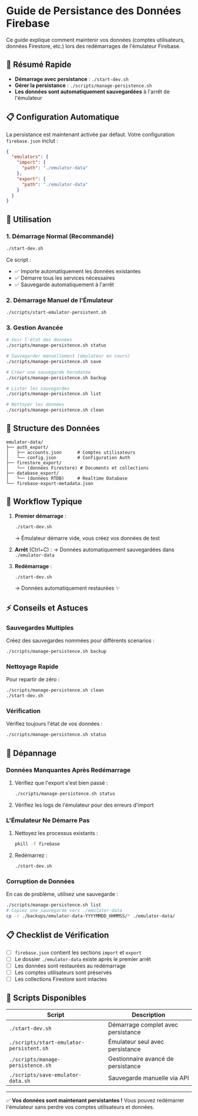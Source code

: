 # Guide de Persistance des Données Firebase

Ce guide explique comment maintenir vos données (comptes utilisateurs, données Firestore, etc.) lors des redémarrages de l'émulateur Firebase.

## 🎯 Résumé Rapide

- **Démarrage avec persistance** : `./start-dev.sh`
- **Gérer la persistance** : `./scripts/manage-persistence.sh`
- **Les données sont automatiquement sauvegardées** à l'arrêt de l'émulateur

## 📋 Configuration Automatique

La persistance est maintenant activée par défaut. Votre configuration `firebase.json` inclut :

```json
{
  "emulators": {
    "import": {
      "path": "./emulator-data"
    },
    "export": {
      "path": "./emulator-data"
    }
  }
}
```

## 🚀 Utilisation

### 1. Démarrage Normal (Recommandé)

```bash
./start-dev.sh
```

Ce script :
- ✅ Importe automatiquement les données existantes
- ✅ Démarre tous les services nécessaires
- ✅ Sauvegarde automatiquement à l'arrêt

### 2. Démarrage Manuel de l'Émulateur

```bash
./scripts/start-emulator-persistent.sh
```

### 3. Gestion Avancée

```bash
# Voir l'état des données
./scripts/manage-persistence.sh status

# Sauvegarder manuellement (émulateur en cours)
./scripts/manage-persistence.sh save

# Créer une sauvegarde horodatée
./scripts/manage-persistence.sh backup

# Lister les sauvegardes
./scripts/manage-persistence.sh list

# Nettoyer les données
./scripts/manage-persistence.sh clean
```

## 📁 Structure des Données

```
emulator-data/
├── auth_export/
│   ├── accounts.json      # Comptes utilisateurs
│   └── config.json        # Configuration Auth
├── firestore_export/
│   └── (données Firestore) # Documents et collections
├── database_export/
│   └── (données RTDB)     # Realtime Database
└── firebase-export-metadata.json
```

## 🔄 Workflow Typique

1. **Premier démarrage** :
   ```bash
   ./start-dev.sh
   ```
   → Émulateur démarre vide, vous créez vos données de test

2. **Arrêt** (Ctrl+C) :
   → Données automatiquement sauvegardées dans `./emulator-data`

3. **Redémarrage** :
   ```bash
   ./start-dev.sh
   ```
   → Données automatiquement restaurées ✨

## ⚡ Conseils et Astuces

### Sauvegardes Multiples
Créez des sauvegardes nommées pour différents scenarios :
```bash
./scripts/manage-persistence.sh backup
```

### Nettoyage Rapide
Pour repartir de zéro :
```bash
./scripts/manage-persistence.sh clean
./start-dev.sh
```

### Vérification
Vérifiez toujours l'état de vos données :
```bash
./scripts/manage-persistence.sh status
```

## 🐛 Dépannage

### Données Manquantes Après Redémarrage
1. Vérifiez que l'export s'est bien passé :
   ```bash
   ./scripts/manage-persistence.sh status
   ```

2. Vérifiez les logs de l'émulateur pour des erreurs d'import

### L'Émulateur Ne Démarre Pas
1. Nettoyez les processus existants :
   ```bash
   pkill -f firebase
   ```

2. Redémarrez :
   ```bash
   ./start-dev.sh
   ```

### Corruption de Données
En cas de problème, utilisez une sauvegarde :
```bash
./scripts/manage-persistence.sh list
# Copiez une sauvegarde vers ./emulator-data
cp -r ./backups/emulator-data-YYYYMMDD_HHMMSS/* ./emulator-data/
```

## 📋 Checklist de Vérification

- [ ] `firebase.json` contient les sections `import` et `export`
- [ ] Le dossier `./emulator-data` existe après le premier arrêt
- [ ] Les données sont restaurées au redémarrage
- [ ] Les comptes utilisateurs sont préservés
- [ ] Les collections Firestore sont intactes

## 🔗 Scripts Disponibles

| Script | Description |
|--------|-------------|
| `./start-dev.sh` | Démarrage complet avec persistance |
| `./scripts/start-emulator-persistent.sh` | Émulateur seul avec persistance |
| `./scripts/manage-persistence.sh` | Gestionnaire avancé de persistance |
| `./scripts/save-emulator-data.sh` | Sauvegarde manuelle via API |

---

✅ **Vos données sont maintenant persistantes !** Vous pouvez redémarrer l'émulateur sans perdre vos comptes utilisateurs et données.
